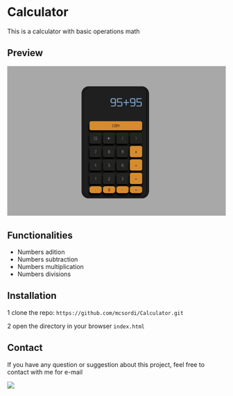 # Calculator

This is a calculator with basic operations math

## Preview

![Preview Image](./src/Captura%20de%20tela%20de%202023-06-10%2012-23-21.png)

## Functionalities

- Numbers adition
- Numbers subtraction
- Numbers multiplication
- Numbers divisions

## Installation

1 clone the repo:
`https://github.com/mcsordi/Calculator.git`

2 open the directory in your browser
`index.html`

## Contact

If you have any question or suggestion about this project, feel free to contact with me for e-mail

<p align="left">
  <a href="#" alt="Gmail">
  <img src="https://img.shields.io/badge/-Gmail-FF0000?style=flat-square&labelColor=FF0000&logo=gmail&logoColor=white&link=mailto:matheuscarissordi@gmail.com" /></a>
